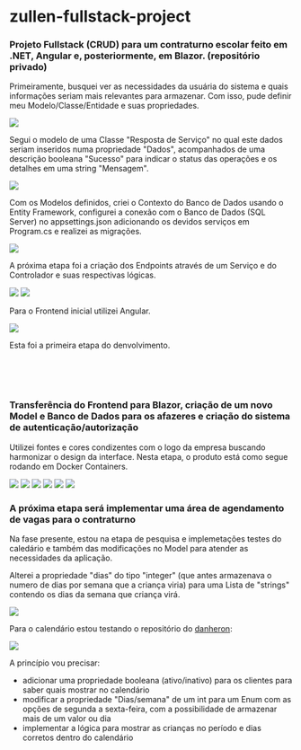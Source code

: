 # zullen-fullstack-project
<h3>Projeto Fullstack (CRUD) para um contraturno escolar feito em .NET, Angular e, posteriormente, em Blazor. (repositório privado)</h3>

Primeiramente, busquei ver as necessidades da usuária do sistema e quais informações seriam mais relevantes para armazenar. Com isso, pude definir meu Modelo/Classe/Entidade e suas propriedades.

<img src="models.jpg">

Segui o modelo de uma Classe "Resposta de Serviço" no qual este dados seriam inseridos numa propriedade "Dados", acompanhados de uma descrição booleana "Sucesso" para indicar o status das operações e os detalhes em uma string "Mensagem". 

<img src="response.jpg">

Com os Modelos definidos, criei o Contexto do Banco de Dados usando o Entity Framework, configurei a conexão com o Banco de Dados (SQL Server) no appsettings.json adicionando os devidos serviços em Program.cs e realizei as migrações.

<img src="dbContext.jpg">

A próxima etapa foi a criação dos Endpoints através de um Serviço e do Controlador e suas respectivas lógicas.

<img src="controller.jpg">

<img src="api.jpg">

Para o Frontend inicial utilizei Angular.

<img src="angular.jpg">

Esta foi a primeira etapa do denvolvimento.

<br><br><br>

<h3>Transferência do Frontend para Blazor, criação de um novo Model e Banco de Dados para os afazeres e criação do sistema de autenticação/autorização</h3>

Utilizei fontes e cores condizentes com o logo da empresa buscando harmonizar o design da interface. Nesta etapa, o produto está como segue rodando em Docker Containers.

<img src="blazor-login.jpg">

<img src="home.jpg">

<img src="adicionar.jpg">

<img src="detalhes.jpg">

<img src="editar.jpg">

<img src="todo.gif">

<h3>A próxima etapa será implementar uma área de agendamento de vagas para o contraturno</h3>

Na fase presente, estou na etapa de pesquisa e implemetações testes do caledário e também das modificações no Model para atender as necessidades da aplicação.

Alterei a propriedade "dias" do tipo "integer" (que antes armazenava o numero de dias por semana que a criança viria) para uma Lista de "strings" contendo os dias da semana que criança virá.

<img src="diasDaSemana.jpg">

Para o calendário estou testando o repositório do <a href="https://github.com/danheron/Heron.MudCalendar/">danheron</a>:

<img src="calendario.jpg">

A princípio vou precisar:<br>
<ul>
    <li>adicionar uma propriedade booleana (ativo/inativo) para os clientes para saber quais mostrar no calendário</li>
    <li>modificar a propriedade "Dias/semana" de um int para um Enum com as opções de segunda a sexta-feira, com a possibilidade de armazenar mais de um valor ou dia</li>
    <li>implementar a lógica para mostrar as crianças no período e dias corretos dentro do calendário</li>
</ul>





